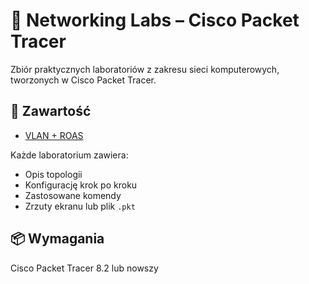 # 🧠 Networking Labs – Cisco Packet Tracer

Zbiór praktycznych laboratoriów z zakresu sieci komputerowych, tworzonych w Cisco Packet Tracer.

## 🔧 Zawartość

- [VLAN + ROAS](./VLAN_ROAS/)

Każde laboratorium zawiera:
- Opis topologii
- Konfigurację krok po kroku
- Zastosowane komendy
- Zrzuty ekranu lub plik `.pkt`

## 📦 Wymagania
Cisco Packet Tracer 8.2 lub nowszy
